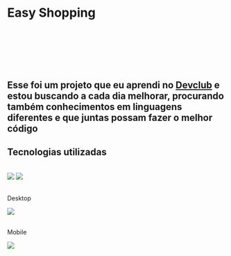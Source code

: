<h1>Easy Shopping<h1/>
  <br/>
  <br/>
  <h2>  Esse foi um projeto que eu aprendi no <a href="https://rodolfomori.com.br/devclub">Devclub</a> e estou buscando a cada dia melhorar, procurando também conhecimentos em linguagens diferentes e que juntas possam fazer o melhor código<h2/>

  <h2>Tecnologias utilizadas</h2>
  <br>
     <img src="https://img.shields.io/badge/CSS-239120?&style=for-the-badge&logo=css3&logoColor=white"/>
     <img src="https://img.shields.io/badge/HTML5-E34F26?style=for-the-badge&logo=html5&logoColor=white"/>
  <br>
  <br>  
  <p>Desktop</p>
  <img src="https://github.com/Cilasdev/Easy-Shopping/blob/master/img/Easy%20shop%20desktop.jpg?raw=true"/>
  <br>
  <br>
  <p>Mobile</p>
  <img src="https://github.com/Cilasdev/Easy-Shopping/blob/master/img/Easy%20shop%20mobile.jpg?raw=true"/>
